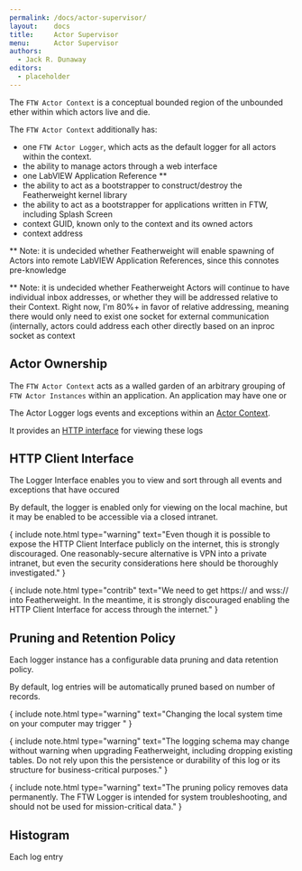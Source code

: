 ```yaml
---
permalink: /docs/actor-supervisor/
layout:    docs
title:     Actor Supervisor
menu:      Actor Supervisor
authors:
  - Jack R. Dunaway
editors:
  - placeholder
---
```


The `FTW Actor Context` is a conceptual bounded region
of the unbounded ether within which actors live and die.

The `FTW Actor Context` additionally has:

* one `FTW Actor Logger`, which acts as the default logger for
  all actors within the context.
* the ability to manage actors through a web interface
* one LabVIEW Application Reference **
* the ability to act as a bootstrapper to construct/destroy the Featherweight kernel library
* the ability to act as a bootstrapper for applications written in FTW, including Splash Screen
* context GUID, known only to the context and its owned actors
* context address


** Note: it is undecided whether Featherweight will enable spawning
of Actors into remote LabVIEW Application References, since this connotes
pre-knowledge 

** Note: it is undecided whether Featherweight Actors will continue to have individual inbox addresses, or whether they will be addressed relative to their Context. Right now, I'm 80%+ in favor of relative addressing, meaning there would only need to exist one socket for external communication (internally, actors could address each other directly based on an inproc socket as context


## Actor Ownership

The `FTW Actor Context` acts as a walled garden of an arbitrary
grouping of `FTW Actor Instances` within an application. An application
may have one or 

The Actor Logger logs events and exceptions within
an [Actor Context](/docs/ftw-actor-context/).

It provides an [HTTP interface](#http-client-interface)
for viewing these logs


## HTTP Client Interface

The Logger Interface enables you to view and sort through
all events and exceptions that have occured

By default, the logger is enabled only for viewing
on the local machine, but it may be enabled to be accessible
via a closed intranet.

{ include note.html type="warning" text="Even though it is possible to expose the HTTP Client Interface publicly on the internet, this is strongly discouraged. One reasonably-secure alternative is VPN into a private intranet, but even the security considerations here should be thoroughly investigated." }

{ include note.html type="contrib" text="We need to get https:// and wss:// into Featherweight. In the meantime, it is strongly discouraged enabling the HTTP Client Interface for access through the internet." }


## Pruning and Retention Policy

Each logger instance has a configurable data pruning and
data retention policy.

By default, log entries will be automatically pruned based
on number of records.


{ include note.html type="warning" text="Changing the local system time on your computer may trigger " }

{ include note.html type="warning" text="The logging schema may change without warning when upgrading Featherweight, including dropping existing tables. Do not rely upon this the persistence or durability of this log or its structure for business-critical purposes." }

{ include note.html type="warning" text="The pruning policy removes data permanently. The FTW Logger is intended for system troubleshooting, and should not be used for mission-critical data." }

## Histogram

Each log entry 